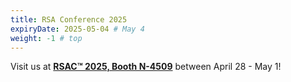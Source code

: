 ```yaml
---
title: RSA Conference 2025
expiryDate: 2025-05-04 # May 4
weight: -1 # top
---
```

<i class="fas fa-bullhorn"></i> Visit us at [**RSAC™ 2025, Booth N-4509**](https://path.rsaconference.com/flow/rsac/us25/exhibitors/page/exhibitors/exhibitor/1732585336685001Dn3s) between April 28 - May 1!
